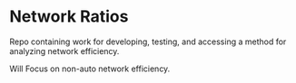 # Network Ratios

Repo containing work for developing, testing, and accessing a method for analyzing network efficiency.

Will Focus on non-auto network efficiency.
